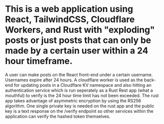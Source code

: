 # This is a web application using React, TailwindCSS, Cloudflare Workers, and Rust with "exploding" posts or just posts that can only be made by a certain user within a 24 hour timeframe.

A user can make posts on the React front-end under a certain username. Usernames expire after 24 hours. A cloudflare worker is used as the back-end for updating posts in a Cloudflare KV namespace and also hitting an authentication service which is run seperately as a Rust Rest app (what a mouthful) to verify is the 24 hour time limit has not been exceeded. The rust app takes advantage of asymmetric encryption by using the RS256 algorithm. One single private key is needed on the rust app and the public key is a text response on the /verify endpoint so other services within the application can verify the hashed token themselves.

